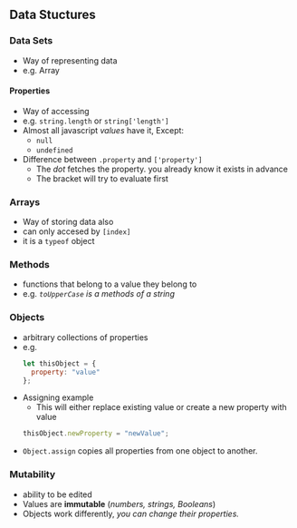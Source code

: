 ## Data Stuctures

### Data Sets

- Way of representing data
- e.g. Array

#### Properties

- Way of accessing
- e.g. `string.length` or `string['length']`
- Almost all javascript _values_ have it, Except:
  - `null`
  - `undefined`
- Difference between `.property` and `['property']`
  - The _dot_ fetches the property. you already know it exists in advance
  - The bracket will try to evaluate first

### Arrays

- Way of storing data also
- can only accesed by `[index]`
- it is a `typeof` object

### Methods

- functions that belong to a value they belong to
- e.g. _`toUpperCase` is a methods of a string_

### Objects

- arbitrary collections of properties
- e.g.
  ```javascript
  let thisObject = {
    property: "value"
  };
  ```
- Assigning example
  - This will either replace existing value or create a new property with value
  ```javascript
  thisObject.newProperty = "newValue";
  ```
- `Object.assign` copies all properties from one object to another.

### Mutability

- ability to be edited
- Values are **immutable** (_numbers, strings, Booleans_)
- Objects work differently, _you can change their properties._

